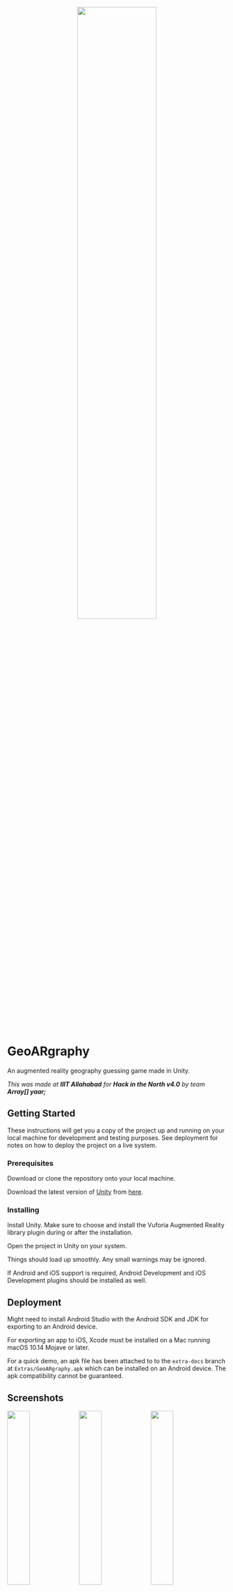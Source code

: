 <p align="center">
  <img width="60%" src="https://github.com/rajatdiptabiswas/GeoARgraphy/blob/extra-docs/Extras/Logo.PNG">
</p>

# GeoARgraphy
An augmented reality geography guessing game made in Unity.

*This was made at **IIIT Allahabad** for **Hack in the North v4.0** by team **Array[] yaar;***



## Getting Started

These instructions will get you a copy of the project up and running on your local machine for development and testing purposes. See deployment for notes on how to deploy the project on a live system.

### Prerequisites

Download or clone the repository onto your local machine.

Download the latest version of [Unity](http://www.unity.com/) from [here](https://unity3d.com/get-unity/download). 

### Installing

Install Unity. Make sure to choose and install the Vuforia Augmented Reality library plugin during or after the installation.

Open the project in Unity on your system.

Things should load up smoothly. Any small warnings may be ignored.

If Android and iOS support is required, Android Development and iOS Development plugins should be installed as well.



## Deployment

Might need to install Android Studio with the Android SDK and JDK for exporting to an Android device.

For exporting an app to iOS, Xcode must be installed on a Mac running macOS 10.14 Mojave or later.

For a quick demo, an apk file has been attached to to the `extra-docs` branch at `Extras/GeoARgraphy.apk` which can be installed on an Android device. The apk compatibility cannot be guaranteed.


## Screenshots

<img src="https://github.com/rajatdiptabiswas/GeoARgraphy/blob/master/Screenshots/germany-where.jpg" width="32%"> <img src="https://github.com/rajatdiptabiswas/GeoARgraphy/blob/master/Screenshots/china-found.jpg" width="32%"> <img src="https://github.com/rajatdiptabiswas/GeoARgraphy/blob/master/Screenshots/japan-found.jpg" width="32%">
<img src="https://github.com/rajatdiptabiswas/GeoARgraphy/blob/master/Screenshots/us-found.jpg" width="32%"> <img src="https://github.com/rajatdiptabiswas/GeoARgraphy/blob/master/Screenshots/brazil-found.jpg" width="32%"> <img src="https://github.com/rajatdiptabiswas/GeoARgraphy/blob/master/Screenshots/demo.jpg" width="32%">


## Built With

* [Unity](http://www.unity.com/) - Cross-platform real-time game engine developed by Unity Technologies
* [Inkscape](https://inkscape.org) - Free and open-source vector graphics editor
* [Boxy SVG](https://boxy-svg.com) - Online tool for editing SVG files
* [Microsoft Visual Studio](https://visualstudio.microsoft.com/) - Integrated development environment for C# from Microsoft
* [Vuforia](https://developer.vuforia.com/) - Augmented reality software development kit (SDK) for mobile devices that enables the creation of augmented reality applications
* [Processing](http://processing.org/) - Open-source graphical library and integrated development environment/playground built for the electronic arts, new media art and visual design



## Contributing

Please read [CONTRIBUTING.md](https://gist.github.com/PurpleBooth/b24679402957c63ec426) for details on our code of conduct, and the process for submitting pull requests to us.



## Versioning

We used [GitHub](http://www.github.com/) for versioning. For the versions available, see the [tags on this repository](https://github.com/rajatdiptabiswas/GeoARgraphy/tags). 



## Authors

* **Rajat Dipta Biswas** - *Lead Developer* - [rajatdiptabiswas](https://github.com/rajatdiptabiswas)
* **Ashish Gopal Hattimare** - *Developer and UX Designer* - [ashishgopalhattimare](https://github.com/ashishgopalhattimare)
* **Akash Yadav** - *Tester and Designer* - [aky91](https://github.com/aky91)
* **Saurabh** - *Developer and Game Desinger* - [UnixLoverSaurabh](https://github.com/UnixLoverSaurabh)

See also the list of [contributors](https://github.com/rajatdiptabiswas/GeoARgraphy/contributors) who participated in this project.



## License

This project is licensed under the MIT License - see the [LICENSE.md](LICENSE.md) file for details

## Acknowledgments

* [Unity3D Documentations](https://docs.unity3d.com/Manual/index.html)
* [Unity Answers](https://answers.unity.com/index.html)
* [Your-Vector-Maps.com](https://www.your-vector-maps.com/world/-144-free-vector-world-maps/?imagelist=wrld-bas)
* Unity Asset Store - [Planet Earth Free by Headwards](https://assetstore.unity.com/packages/3d/environments/sci-fi/planet-earth-free-23399)
* Unity Script Reference - [RaycastHit TextureCoord2](https://docs.unity3d.com/2017.3/Documentation/ScriptReference/RaycastHit-textureCoord2.html)
* Unity Forum - [Find pixel colour under object position](https://forum.unity.com/threads/find-pixel-colour-under-object-position.327284/)
* [StackOverflow](https://stackoverflow.com)

